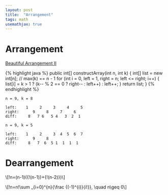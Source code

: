 ```yaml
---
layout: post
title:  "Arrangement"
tags: math
usemathjax: true
---
```

# Arrangement

[Beautiful Arrangement II][beautiful-arrangement-ii]

{% highlight java %}
public int[] constructArray(int n, int k) {
    int[] list = new int[n];
    // max(k) == n - 1
    for (int i = 0, left = 1, right = n; left <= right; i++) {
        list[i] = k > 1 ? (k-- % 2 == 0 ? right-- : left++) : left++;
    }
    return list;
}
{% endhighlight %}

```
n = 9, k = 8

left:    1     2     3     4     5
right:      9     8     7     6
diff:     8   7 6   5 4   3  2  1
```
```
n = 9, k = 5

left:    1     2     3  4  5  6  7
right:      9     8
diff:     8   7  6  5 1  1  1  1
```

# Dearrangement

\\[!n=(n-1)({!(n-1)}+{!(n-2)})\\]

\\[!n=n!\sum _{i=0}^{n}{\frac {(-1)^{i}}{i!}}, \quad n\geq 0\\]

[beautiful-arrangement-ii]: https://leetcode.com/problems/beautiful-arrangement-ii/
